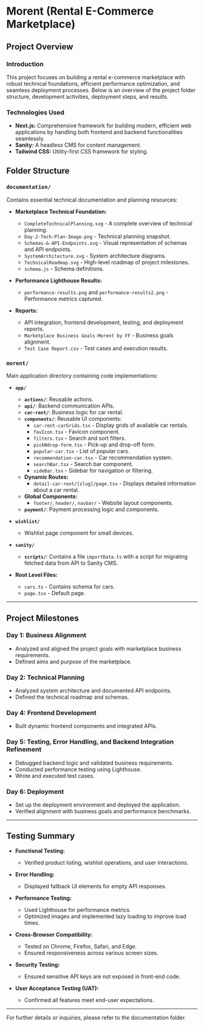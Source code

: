 # Morent (Rental E-Commerce Marketplace)

## Project Overview

### Introduction

This project focuses on building a rental e-commerce marketplace with robust technical foundations, efficient performance optimization, and seamless deployment processes. Below is an overview of the project folder structure, development activities, deployment steps, and results.

### Technologies Used

- **Next.js:** Comprehensive framework for building modern, efficient web applications by handling both frontend and backend functionalities seamlessly.
- **Sanity:** A headless CMS for content management.
- **Tailwind CSS:** Utility-first CSS framework for styling.

## Folder Structure

### `documentation/`

Contains essential technical documentation and planning resources:

- **Marketplace Technical Foundation:**
  - `CompleteTechnicalPlanning.svg` - A complete overview of technical planning.
  - `Day-2-Tech-Plan-Image.png` - Technical planning snapshot.
  - `Schemas-&-API-Endpoints.svg` - Visual representation of schemas and API endpoints.
  - `SystemArchitecture.svg` - System architecture diagrams.
  - `TechnicalRoadmap.svg` - High-level roadmap of project milestones.
  - `schema.js` - Schema definitions.

- **Performance Lighthouse Results:**
  - `performance-results.png` and `performance-results2.png` - Performance metrics captured.

- **Reports:**
  - API integration, frontend development, testing, and deployment reports.
  - `Marketplace Business Goals-Morent by FF` - Business goals alignment.
  - `Test Case Report.csv` - Test cases and execution results.

### `morent/`

Main application directory containing code implementations:

- **`app/`**
  - **`actions/`**: Reusable actions.
  - **`api/`**: Backend communication APIs.
  - **`car-rent/`**: Business logic for car rental.
  - **`components/`**: Reusable UI components:
    - `car-rent-carGrids.tsx` - Display grids of available car rentals.
    - `favIcon.tsx` - Favicon component.
    - `filters.tsx` - Search and sort filters.
    - `pickNdrop-form.tsx` - Pick-up and drop-off form.
    - `popular-car.tsx` - List of popular cars.
    - `recommendation-car.tsx` - Car recommendation system.
    - `searchBar.tsx` - Search bar component.
    - `sideBar.tsx` - Sidebar for navigation or filtering.
  - **Dynamic Routes:**
    - `detail-car-rent/[slug]/page.tsx` - Displays detailed information about a car rental.
  - **Global Components:**
    - `footer/`, `header/`, `navbar/` - Website layout components.
  - **`payment/`**: Payment processing logic and components.

- **`wishlist/`**
  - Wishlist page component for small devices.

- **`sanity/`**
  - **`scripts/`**: Contains a file `importData.ts` with a script for migrating fetched data from API to Sanity CMS.

- **Root Level Files:**
  - `cars.ts` - Contains schema for cars.
  - `page.tsx` - Default page.

---

## Project Milestones

### Day 1: Business Alignment

- Analyzed and aligned the project goals with marketplace business requirements.
- Defined aims and purpose of the marketplace.

### Day 2: Technical Planning

- Analyzed system architecture and documented API endpoints.
- Defined the technical roadmap and schemas.

### Day 4: Frontend Development

- Built dynamic frontend components and integrated APIs.

### Day 5: Testing, Error Handling, and Backend Integration Refinement

- Debugged backend logic and validated business requirements.
- Conducted performance testing using Lighthouse.
- Wrote and executed test cases.

### Day 6: Deployment

- Set up the deployment environment and deployed the application.
- Verified alignment with business goals and performance benchmarks.

---

## Testing Summary

- **Functional Testing:**
  - Verified product listing, wishlist operations, and user interactions.

- **Error Handling:**
  - Displayed fallback UI elements for empty API responses.

- **Performance Testing:**
  - Used Lighthouse for performance metrics.
  - Optimized images and implemented lazy loading to improve load times.

- **Cross-Browser Compatibility:**
  - Tested on Chrome, Firefox, Safari, and Edge.
  - Ensured responsiveness across various screen sizes.

- **Security Testing:**
  - Ensured sensitive API keys are not exposed in front-end code.

- **User Acceptance Testing (UAT):**
  - Confirmed all features meet end-user expectations.

---

For further details or inquiries, please refer to the documentation folder.